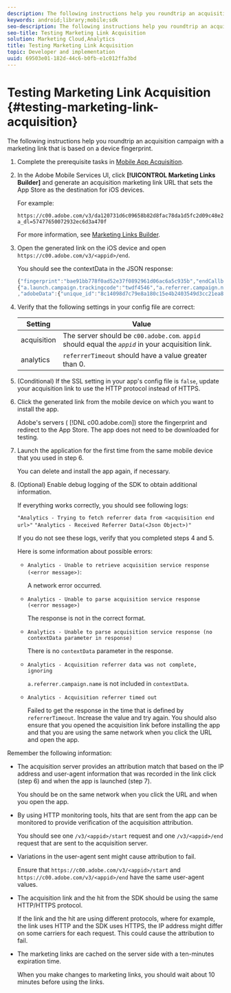```yaml
---
description: The following instructions help you roundtrip an acquisition campaign with a marketing link that is based on a device fingerprint.
keywords: android;library;mobile;sdk
seo-description: The following instructions help you roundtrip an acquisition campaign with a marketing link that is based on a device fingerprint.
seo-title: Testing Marketing Link Acquisition
solution: Marketing Cloud,Analytics
title: Testing Marketing Link Acquisition
topic: Developer and implementation
uuid: 69503e01-182d-44c6-b0fb-e1c012ffa3bd
---
```


# Testing Marketing Link Acquisition {#testing-marketing-link-acquisition}

The following instructions help you roundtrip an acquisition campaign with a marketing link that is based on a device fingerprint.

1. Complete the prerequisite tasks in [Mobile App Acquisition](/help/ios/acquisition-main/acquisition.md).
1. In the Adobe Mobile Services UI, click **[!UICONTROL Marketing Links Builder]** and generate an acquisition marketing link URL that sets the App Store as the destination for iOS devices.

    For example:

    ```
    https://c00.adobe.com/v3/da120731d6c09658b82d8fac78da1d5fc2d09c48e21b3a55f9e2d7344e08425d/start?a_dl=57477650072932ec6d3a470f
    ```

    For more information, see [Marketing Links Builder](/help/using/acquisition-main/c-marketing-links-builder/c-marketing-links-builder.md).


1. Open the generated link on the iOS device and open `https://c00.adobe.com/v3/<appid>/end`.

   You should see the contextData in the JSON response:

   ```js
   {"fingerprint":"bae91bb778f0ad52e37f0892961d06ac6a5c935b","endCallbacks":["***"],"timestamp":1464301217,"appguid":"da120731d6c09658b82d8fac78da1d5fc2d09c48e21b3a55f9e2d7344e08425d","contextData":
   {"a.launch.campaign.trackingcode":"twdf4546","a.referrer.campaign.name":"iOS Demo","a.referrer.campaign.trackingcode":"twdf4546"}
   ,"adobeData":{"unique_id":"8c14098d7c79e8a180c15e4b2403549d3cc21ea8","deeplinkid":"57477650072932ec6d3a470f"}}
   ```

1. Verify that the following settings in your config file are correct:

    | Setting | Value |
    |--- |--- |
    |acquisition|The server should be  `c00.adobe.com`. `appid` should equal the  *`appid`* in your acquisition link.|
    |analytics|`referrerTimeout` should have a value greater than 0.|

1. (Conditional) If the SSL setting in your app's config file is `false`, update your acquisition link to use the HTTP protocol instead of HTTPS.
1. Click the generated link from the mobile device on which you want to install the app.

   Adobe's servers ( [!DNL c00.adobe.com]) store the fingerprint and redirect to the App Store. The app does not need to be downloaded for testing. 
1. Launch the application for the first time from the same mobile device that you used in step 6.

   You can delete and install the app again, if necessary. 
1. (Optional) Enable debug logging of the SDK to obtain additional information.

   If everything works correctly, you should see following logs:

    `"Analytics - Trying to fetch referrer data from <acquisition end url>"`
    `"Analytics - Received Referrer Data(<Json Object>)"`

   If you do not see these logs, verify that you completed steps 4 and 5.

   Here is some information about possible errors: 

   * `Analytics - Unable to retrieve acquisition service response (<error message>)`: 
  
      A network error occurred. 

   * `Analytics - Unable to parse acquisition service response (<error message>)`

     The response is not in the correct format.

   * `Analytics - Unable to parse acquisition service response (no contextData parameter in response)`

     There is no `contextData` parameter in the response.

   * `Analytics - Acquisition referrer data was not complete, ignoring`

     `a.referrer.campaign.name` is not included in `contextData`.

   * `Analytics - Acquisition referrer timed out`

     Failed to get the response in the time that is defined by `referrerTimeout`. Increase the value and try again. You should also ensure that you opened the acquisition link before installing the app and that you are using the same network when you click the URL and open the app. 

Remember the following information:

* The acquisition server provides an attribution match that based on the IP address and user-agent information that was recorded in the link click (step 6) and when the app is launched (step 7). 

  You should be on the same network when you click the URL and when you open the app. 

* By using HTTP monitoring tools, hits that are sent from the app can be monitored to provide verification of the acquisition attribution. 

  You should see one `/v3/<appid>/start` request and one `/v3/<appid>/end` request that are sent to the acquisition server. 

* Variations in the user-agent sent might cause attribution to fail. 

  Ensure that `https://c00.adobe.com/v3/<appid>/start` and `https://c00.adobe.com/v3/<appid>/end` have the same user-agent values. 

* The acquisition link and the hit from the SDK should be using the same HTTP/HTTPS protocol. 

  If the link and the hit are using different protocols, where for example, the link uses HTTP and the SDK uses HTTPS, the IP address might differ on some carriers for each request. This could cause the attribution to fail. 

* The marketing links are cached on the server side with a ten-minutes expiration time. 

  When you make changes to marketing links, you should wait about 10 minutes before using the links.